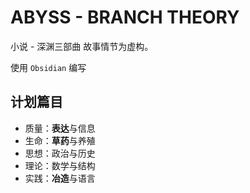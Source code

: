 # ABYSS - BRANCH THEORY
小说 - 深渊三部曲
故事情节为虚构。

使用 `Obsidian` 编写

## 计划篇目
- 质量：**表达**与信息
- 生命：**草药**与养殖
- 思想：政治与历史
- 理论：数学与结构
- 实践：**冶造**与语言